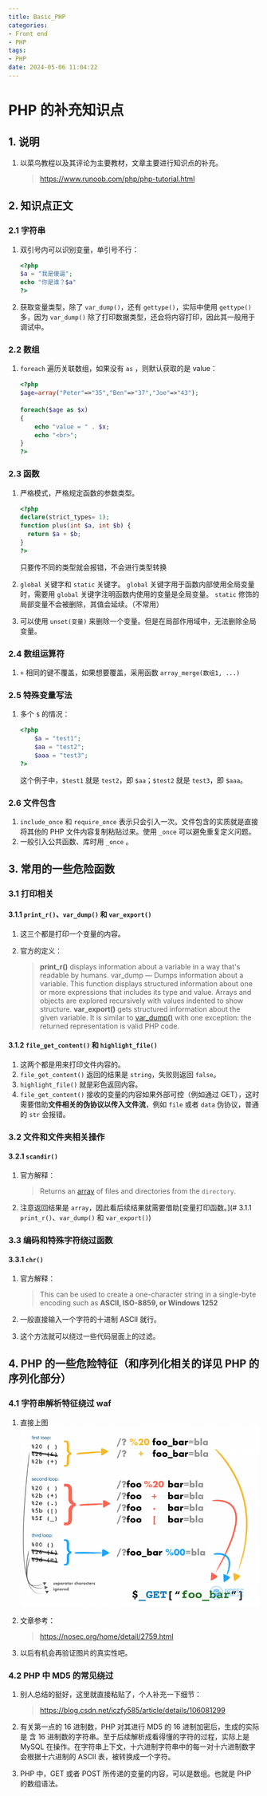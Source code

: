 ```yaml
---
title: Basic_PHP
categories:
- Front end
- PHP
tags:
- PHP
date: 2024-05-06 11:04:22
---
```


# PHP 的补充知识点

## 1. 说明

1. 以菜鸟教程以及其评论为主要教材，文章主要进行知识点的补充。

    > https://www.runoob.com/php/php-tutorial.html

## 2. 知识点正文

### 2.1 字符串

1. 双引号内可以识别变量，单引号不行：
    ```php
    <?php
    $a = "我是傻逼";
    echo "你是谁？$a"
    ?>
    ```

2. 获取变量类型，除了 `var_dump()`，还有 `gettype()`，实际中使用 `gettype()` 多，因为 `var_dump()` 除了打印数据类型，还会将内容打印，因此其一般用于调试中。

### 2.2 数组

1. `foreach` 遍历关联数组，如果没有 `as` ，则默认获取的是 value：

    ```php
    <?php
    $age=array("Peter"=>"35","Ben"=>"37","Joe"=>"43");
     
    foreach($age as $x)
    {
        echo "value = " . $x;
        echo "<br>";
    }
    ?>
    ```

### 2.3 函数

1. 严格模式，严格规定函数的参数类型。
    ```php
    <?php
    declare(strict_types= 1);
    function plus(int $a, int $b) {
      return $a + $b;
    }
    ?>
    ```

    只要传不同的类型就会报错，不会进行类型转换

2. `global` 关键字和 `static` 关键字。
    `global` 关键字用于函数内部使用全局变量时，需要用 `global` 关键字注明函数内使用的变量是全局变量。
    `static` 修饰的局部变量不会被删除，其值会延续。（不常用）

3. 可以使用 `unset(变量)` 来删除一个变量。但是在局部作用域中，无法删除全局变量。

### 2.4 数组运算符

1. `+` 相同的键不覆盖，如果想要覆盖，采用函数 `array_merge(数组1, ...)`

### 2.5 特殊变量写法

1. 多个 `$` 的情况：
    ```php
    <?php
        $a = "test1";
    	$aa = "test2";
    	$aaa = "test3";
    ?>
    ```

    这个例子中，`$test1` 就是 `test2`，即 `$aa`；`$test2` 就是 `test3`，即 `$aaa`。

### 2.6 文件包含

1. `include_once` 和 `require_once` 表示只会引入一次。文件包含的实质就是直接将其他的 PHP 文件内容复制粘贴过来。使用 `_once` 可以避免重复定义问题。 
2. 一般引入公共函数、库时用 `_once` 。

## 3. 常用的一些危险函数

### 3.1 打印相关

#### 3.1.1 `print_r()`、`var_dump()` 和 `var_export()`

1. 这三个都是打印一个变量的内容。

2. 官方的定义：

    > **print_r()** displays information about a variable in a way that's readable by humans.
    > var_dump — Dumps information about a variable. This function displays structured information about one or more expressions that includes its type and value. Arrays and objects are explored recursively with values indented to show structure.
    > **var_export()** gets structured information about the given variable. It is similar to [var_dump()](https://www.php.net/manual/en/function.var-dump.php) with one exception: the returned representation is valid PHP code.

#### 3.1.2 `file_get_content()` 和 `highlight_file()`

1. 这两个都是用来打印文件内容的。
2. `file_get_content()` 返回的结果是 `string`，失败则返回 `false`。
3. `highlight_file()` 就是彩色返回内容。
4. `file_get_content()` 接收的变量的内容如果外部可控（例如通过 GET），这时需要借助**文件相关的伪协议以传入文件流**，例如 `file` 或者 `data` 伪协议，普通的 `str` 会报错。

### 3.2 文件和文件夹相关操作

#### 3.2.1 `scandir()`

1. 官方解释：

    > Returns an [array](https://www.php.net/manual/en/language.types.array.php) of files and directories from the `directory`.

2. 注意返回结果是 `array`，因此看后续结果就需要借助[变量打印函数。](# 3.1.1 `print_r()`、`var_dump()` 和 `var_export()`)

### 3.3 编码和特殊字符绕过函数

#### 3.3.1 `chr()`

1. 官方解释：

    > This can be used to create a one-character string in a single-byte encoding such as **ASCII, ISO-8859, or Windows 1252**

2. 一般直接输入一个字符的十进制 ASCII 就行。

3. 这个方法就可以绕过一些代码层面上的过滤。

## 4. PHP 的一些危险特征（和序列化相关的详见 PHP 的序列化部分）

### 4.1 字符串解析特征绕过 waf

1. 直接上图
    ![66.png](PHP/66.png)

2. 文章参考：

    > https://nosec.org/home/detail/2759.html

3. 以后有机会再验证图片的真实性吧。

### 4.2 PHP 中 MD5 的常见绕过

1. 别人总结的挺好，这里就直接粘贴了，个人补充一下细节：

    > https://blog.csdn.net/iczfy585/article/details/106081299

2. 有关第一点的 16 进制数，PHP 对其进行 MD5 的 16 进制加密后，生成的实际是 含 16 进制数的字符串。至于后续解析成看得懂的字符的过程，实际上是 MySQL 在操作。在字符串上下文，十六进制字符串中的每一对十六进制数字会根据十六进制的 ASCII 表，被转换成一个字符。

3. PHP 中，GET 或者 POST 所传递的变量的内容，可以是数组。也就是 PHP 的数组语法。
